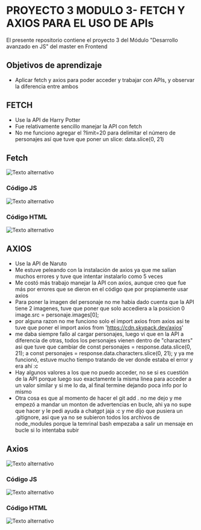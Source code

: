 # PROYECTO 3 MODULO 3- FETCH Y AXIOS PARA EL USO DE APIs
El presente repositorio contiene el proyecto 3 del Módulo "Desarrollo avanzado en JS" del master en Frontend

## Objetivos de aprendizaje
- Aplicar fetch y axios para poder acceder y trabajar con APIs, y observar la diferencia entre ambos

## FETCH
- Use la API de Harry Potter
- Fue relativamente sencillo manejar la API con fetch
- No me funciono agregar el ?limit=20 para delimitar el número de personajes así que tuve que poner un slice:  data.slice(0, 21)


## Fetch 
![Texto alternativo](https://i.imgur.com/B339FLO.png)

### Código JS
![Texto alternativo](https://i.imgur.com/jf9f24D.png)

### Código HTML
![Texto alternativo](https://i.imgur.com/By3GkFa.png)

## AXIOS
- Use la API de Naruto
- Me estuve peleando con la instalación de axios ya que me salían muchos errores y tuve que intentar instalarlo como 5 veces
- Me costó más trabajo manejar la API con axios, aunque creo que fue más por errores que se dieron en el código que por propiamente usar axios
- Para poner la imagen del personaje no me habia dado cuenta que la API tiene 2 imagenes, tuve que poner que solo accediera a la posicion 0  image.src = personaje.images[0];
- por alguna razon no me funciono solo el import axios from axios asi te tuve que poner el import axios from 'https://cdn.skypack.dev/axios'
- me daba siempre fallo al cargar personajes, luego vi que en la API a diferencia de otras, todos los personajes vienen dentro de "characters" asi que tuve que cambiar de const personajes = response.data.slice(0, 21);  a const personajes = response.data.characters.slice(0, 21); y ya me funcionó, estuve mucho tiempo tratando de ver donde estaba el error y era ahí :c
- Hay algunos valores a los que no puedo acceder, no se si es cuestión de la API porque luego suo exactamente la misma linea para acceder a un valor similar y si me lo da, al final termine dejando poca info por lo mismo
- Otra cosa es que al momento de hacer el git add . no me dejo y me empezó a mandar un monton de advertencias en bucle, ahi ya no supe que hacer y le pedi ayuda a chatgpt jaja :c y me dijo que pusiera un .gitignore, asi que ya no se subieron todos los archivos de node_modules porque la temrinal bash empezaba a salir un mensaje en bucle si lo intentaba subir 

## Axios
![Texto alternativo](https://i.imgur.com/jf9f24D.png)

### Código JS
![Texto alternativo](https://i.imgur.com/DRrZKQ3.png)

### Código HTML
![Texto alternativo](https://i.imgur.com/gMaOFOu.png)



